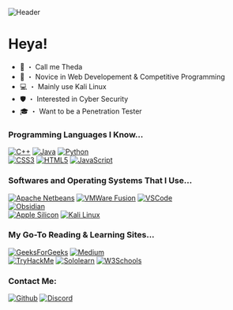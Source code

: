 ![Header](https://github.com/DeffreusTheda/DeffreusTheda/assets/147963726/569ddc0c-936c-4190-b829-00badb48fb99)<br>
# Heya!
- 👋 ・ Call me Theda
- 🍼 ・ Novice in Web Developement & Competitive Programming
- 💻 ・ Mainly use Kali Linux
- 🛡 ・ Interested in Cyber Security
- 🎓 ・ Want to be a Penetration Tester

### Programming Languages I Know...
[![C++](https://img.shields.io/badge/C%2B%2B-00599C?style=for-the-badge&logo=c%2B%2B&logoColor=white)](https://www.sololearn.com/certificates/CC-HZT0GN5W)
[![Java](https://img.shields.io/badge/java-%23ED8B00.svg?style=for-the-badge&logo=openjdk&logoColor=white)](https://www.sololearn.com/certificates/CC-AUOPPNW)
[![Python](https://img.shields.io/badge/Python-FFD43B?style=for-the-badge&logo=python&logoColor=blue)](https://www.sololearn.com/certificates/CC-VBFZEBMD)<br>
[![CSS3](https://img.shields.io/badge/CSS3-1572B6?style=for-the-badge&logo=css3&logoColor=white)](https://www.sololearn.com/certificates/CC-L2NSAQAQ)
[![HTML5](https://img.shields.io/badge/HTML5-E34F26?style=for-the-badge&logo=html5&logoColor=white)](https://www.sololearn.com/certificates/CC-JLCKHYSK)
[![JavaScript](https://img.shields.io/badge/JavaScript-323330?style=for-the-badge&logo=javascript&logoColor=F7DF1E)](https://www.sololearn.com/certificates/CC-CSQQVI3V)<br>

### Softwares and Operating Systems That I Use...
[![Apache Netbeans](https://img.shields.io/badge/apache%20netbeans-1B6AC6?style=for-the-badge&logo=apache%20netbeans%20IDE&logoColor=white)](https://netbeans.apache.org/front/main/download/index.html)
[![VMWare Fusion](https://img.shields.io/badge/VMware-231f20?style=for-the-badge&logo=VMware&logoColor=white)](https://customerconnect.vmware.com/downloads/info/slug/desktop_end_user_computing/vmware_fusion/13_0)
[![VSCode](https://img.shields.io/badge/VSCode-0078D4?style=for-the-badge&logo=visual%20studio%20code&logoColor=white)](https://code.visualstudio.com/download)<br>
[![Obsidian](https://img.shields.io/badge/Obsidian-483699?style=for-the-badge&logo=Obsidian&logoColor=white)](https://obsidian.md/download)<br>
[![Apple Silicon](https://img.shields.io/badge/apple%20silicon-333333?style=for-the-badge&logo=apple&logoColor=white)](https://www.apple.com/shop/buy-mac)
[![Kali Linux](https://img.shields.io/badge/Kali_Linux-557C94?style=for-the-badge&logo=kali-linux&logoColor=white)](https://www.kali.org/get-kali/)<br>

### My Go-To Reading & Learning Sites...
[![GeeksForGeeks](https://img.shields.io/badge/GeeksforGeeks-298D46?style=for-the-badge&logo=geeksforgeeks&logoColor=white)](https://www.w3schools.com/)
[![Medium](https://img.shields.io/badge/Medium-12100E?style=for-the-badge&logo=medium&logoColor=white)](https://medium.com/@thedadeffreus)<br>
[![TryHackMe](https://img.shields.io/badge/-TryHackMe-%23212C42?style=for-the-badge&logo=tryhackme&logoColor=white)](https://tryhackme.com/p/DeffreusTheda)
[![Sololearn](https://img.shields.io/badge/-Sololearn-3a464b?style=for-the-badge&logo=Sololearn&logoColor=white)](https://www.sololearn.com/profile/29681883)
[![W3Schools](https://img.shields.io/badge/W3Schools-04AA6D?style=for-the-badge&logo=W3Schools&logoColor=white)](https://www.w3schools.com)<br>

### Contact Me:
[![Github](https://img.shields.io/badge/GitHub-100000?style=for-the-badge&logo=github&logoColor=white)](https://github.com/DeffreusTheda)
[![Discord](https://img.shields.io/badge/Discord-5865F2?style=for-the-badge&logo=discord&logoColor=white)](https://discordapp.com/users/759198715159511070)<br>

<!---
DeffreusTheda/DeffreusTheda is a ✨ special ✨ repository because its `README.md` (this file) appears on your GitHub profile.
You can click the Preview link to take a look at your changes.
--->
